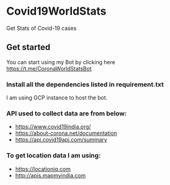 # Covid19WorldStats
Get Stats of Covid-19 cases

## Get started
You can start using my Bot by clicking here 
https://t.me/CoronaWorldStatsBot

### Install all the dependencies listed in requirement.txt

I am using GCP instance to host the bot.

### API used to collect data are from below:

- https://www.covid19india.org/
- https://about-corona.net/documentation
- https://api.covid19api.com/summary

### To get location data I am using: 

- https://locationiq.com
- http://apis.mapmyindia.com

